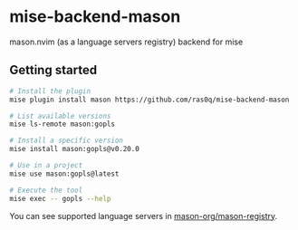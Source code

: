 # mise-backend-mason

mason.nvim (as a language servers registry) backend for mise

## Getting started

```sh
# Install the plugin
mise plugin install mason https://github.com/ras0q/mise-backend-mason

# List available versions
mise ls-remote mason:gopls

# Install a specific version
mise install mason:gopls@v0.20.0

# Use in a project
mise use mason:gopls@latest

# Execute the tool
mise exec -- gopls --help
```

You can see supported language servers in [mason-org/mason-registry](https://github.com/mason-org/mason-registry).
